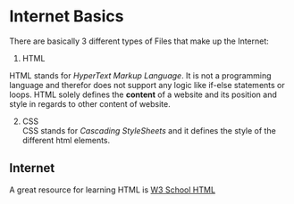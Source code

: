 # Internet Basics
There are basically 3 different types of Files that make up the Internet:  
1. HTML  
  
  HTML stands for _HyperText Markup Language_. It is not a programming language
  and therefor does not support any logic like if-else statements or loops. HTML solely
  defines the __content__ of a website and its position and style in regards to other 
  content of website.  
  
2. CSS  
  CSS stands for _Cascading StyleSheets_ and it defines the style of the different 
  html elements.
## Internet 
A great resource for learning HTML is [W3 School HTML](https://www.w3schools.com/html/default.asp)
